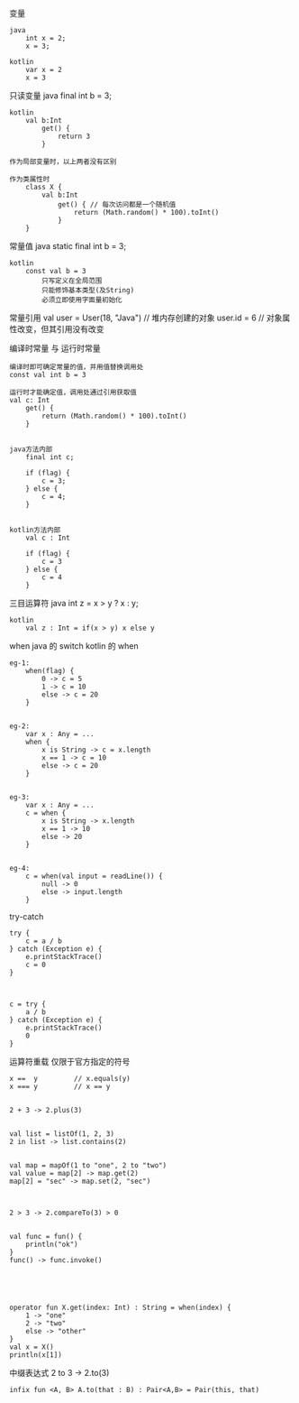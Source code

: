 




变量

    java
        int x = 2;
        x = 3;

    kotlin
        var x = 2
        x = 3




只读变量
    java
        final int b = 3;

    kotlin
        val b:Int
            get() {
                return 3
            }

    作为局部变量时，以上两者没有区别

    作为类属性时
        class X {
            val b:Int
                get() { // 每次访问都是一个随机值
                    return (Math.random() * 100).toInt()
                }
        }




常量值
    java
        static final int b = 3;

    kotlin
        const val b = 3
            只写定义在全局范围
            只能修饰基本类型(及String)
            必须立即使用字面量初始化




常量引用
    val user = User(18, "Java") // 堆内存创建的对象
    user.id = 6 // 对象属性改变，但其引用没有改变





编译时常量 与 运行时常量

    编译时即可确定常量的值，并用值替换调用处
    const val int b = 3

    运行时才能确定值，调用处通过引用获取值
    val c: Int
        get() {
            return (Math.random() * 100).toInt()
        }


    java方法内部
        final int c;

        if (flag) {
            c = 3;
        } else {
            c = 4;
        }


    kotlin方法内部
        val c : Int

        if (flag) {
            c = 3
        } else {
            c = 4
        }








三目运算符
    java
        int z = x > y ? x : y;

    kotlin
        val z : Int = if(x > y) x else y




when
    java 的 switch
    kotlin 的 when

    eg-1:
        when(flag) {
            0 -> c = 5
            1 -> c = 10
            else -> c = 20
        }


    eg-2:
        var x : Any = ...
        when {
            x is String -> c = x.length
            x == 1 -> c = 10
            else -> c = 20
        }


    eg-3:
        var x : Any = ...
        c = when {
            x is String -> x.length
            x == 1 -> 10
            else -> 20
        }


    eg-4:
        c = when(val input = readLine()) {
            null -> 0
            else -> input.length
        }






try-catch

    try {
        c = a / b
    } catch (Exception e) {
        e.printStackTrace()
        c = 0
    }



    c = try {
        a / b
    } catch (Exception e) {
        e.printStackTrace()
        0
    }






运算符重载
    仅限于官方指定的符号


    x ==  y         // x.equals(y)
    x === y         // x == y


    2 + 3 -> 2.plus(3)


    val list = listOf(1, 2, 3)
    2 in list -> list.contains(2)


    val map = mapOf(1 to "one", 2 to "two")
    val value = map[2] -> map.get(2)
    map[2] = "sec" -> map.set(2, "sec")



    2 > 3 -> 2.compareTo(3) > 0


    val func = fun() {
        println("ok")
    }
    func() -> func.invoke()





    operator fun X.get(index: Int) : String = when(index) {
        1 -> "one"
        2 -> "two"
        else -> "other"
    }
    val x = X()
    println(x[1])





中缀表达式
    2 to 3 -> 2.to(3)

    infix fun <A, B> A.to(that : B) : Pair<A,B> = Pair(this, that)

